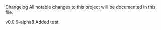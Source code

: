 Changelog
All notable changes to this project will be documented in this file.

v0.0.6-alpha8
Added
test
